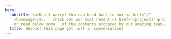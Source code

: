 ```yaml
---
hero:
  subtitle: <p>Don’t worry! You can head back to our <a href="/"
    >homepage</a>,   check out our most recent <a href="/projects">projects</a>,
    or read below some   of the contents produced by our amazing team.</p>
  title: Whoops! This page got lost in conversation!
---
```

